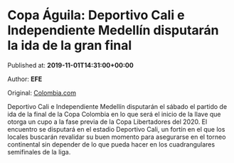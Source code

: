 
# Copa Águila: Deportivo Cali e Independiente Medellín disputarán la ida de la gran final

Published at: **2019-11-01T14:31:00+00:00**

Author: **EFE**

Original: [Colombia.com](https://www.colombia.com/futbol/futbol-colombiano/copa-colombia-final-deportivo-cali-independiente-medellin-previa-246230)

Deportivo Cali e Independiente Medellín disputarán el sábado el partido de ida de la final de la Copa Colombia en lo que será el inicio de la llave que otorga un cupo a la fase previa de la Copa Libertadores del 2020.
El encuentro se disputará en el estadio Deportivo Cali, un fortín en el que los locales buscarán revalidar su buen momento para asegurarse en el torneo continental sin depender de lo que pueda hacer en los cuadrangulares semifinales de la liga.
